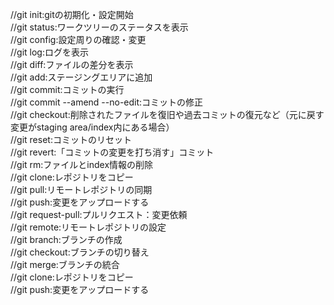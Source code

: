 //git init:gitの初期化・設定開始  
//git status:ワークツリーのステータスを表示  
//git config:設定周りの確認・変更  
//git log:ログを表示  
//git diff:ファイルの差分を表示  
//git add:ステージングエリアに追加  
//git commit:コミットの実行  
//git commit --amend --no-edit:コミットの修正  
//git checkout:削除されたファイルを復旧や過去コミットの復元など（元に戻す変更がstaging area/index内にある場合）  
//git reset:コミットのリセット  
//git revert:「コミットの変更を打ち消す」コミット  
//git rm:ファイルとindex情報の削除    
//git clone:レポジトリをコピー  
//git pull:リモートレポジトリの同期	  
//git push:変更をアップロードする  
//git request-pull:プルリクエスト：変更依頼  
//git remote:リモートレポジトリの設定  
//git branch:ブランチの作成  
//git checkout:ブランチの切り替え  
//git merge:ブランチの統合  
//git clone:レポジトリをコピー  
//git push:変更をアップロードする  
